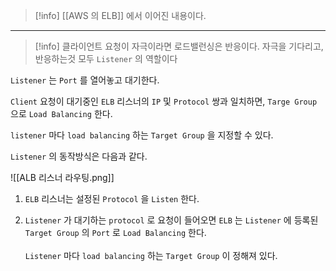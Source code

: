 >[!info] [[AWS 의 ELB]] 에서 이어진 내용이다.

---

>[!info] 클라이언트 요청이 자극이라면 로드밸런싱은 반응이다. 자극을 기다리고, 반응하는것 모두 `Listener` 의 역할이다

`Listener` 는 `Port` 를 열어놓고 대기한다.

`Client` 요청이 대기중인 `ELB` 리스너의 `IP` 및 `Protocol` 쌍과 일치하면, `Targe Group` 으로 `Load Balancing` 한다.

`listener` 마다 `load balancing` 하는 `Target Group` 을 지정할 수 있다.

`Listener` 의 동작방식은 다음과 같다.

![[ALB 리스너 라우팅.png]]

1. `ELB` 리스너는 설정된 `Protocol` 을 `Listen` 한다. 

2. `Listener` 가 대기하는 `protocol` 로 요청이 들어오면 `ELB` 는 `Listener` 에 등록된 `Target Group` 의 `Port` 로 `Load Balancing` 한다.<br><br> `Listener` 마다 `load balancing` 하는 `Target Group` 이 정해져 있다.

